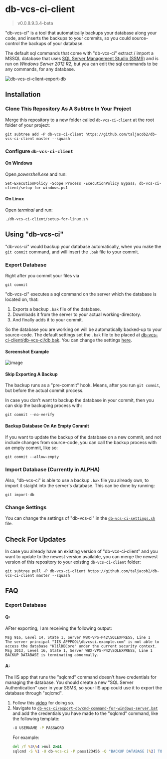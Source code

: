 # db-vcs-ci-client

> v0.0.8.9.3.4-beta

"db-vcs-ci" is a tool that automatically backups your database along your code, and inserts the backups to your commits,
so you could source-control the backups of your database.

The default sql commands that come with "db-vcs-ci" extract / import a MSSQL database that uses [SQL Server Management Studio (SSMS)](https://docs.microsoft.com/en-us/sql/ssms/download-sql-server-management-studio-ssms?view=sql-server-ver15) and is run on *Windows Server 2012 R2*,
but you can edit the sql commands to be any commands, for any database.

![db-vcs-ci-client-export-db](https://user-images.githubusercontent.com/70590583/162724024-abac3bd3-b005-4453-b58d-c0ba2ba73b81.gif)

## Installation

### Clone This Repository As A Subtree In Your Project

Merge this repository to a new folder called `db-vcs-ci-client` at the root folder of your project:
```
git subtree add -P db-vcs-ci-client https://github.com/taljacob2/db-vcs-ci-client master --squash
```

### Configure `db-vcs-ci-client`

#### On Windows

Open *powershell.exe* and run:
```
Set-ExecutionPolicy -Scope Process -ExecutionPolicy Bypass; db-vcs-ci-client/setup-for-windows.ps1
```

#### On Linux

Open *terminal* and run:
```
./db-vcs-ci-client/setup-for-linux.sh
```

## Using "db-vcs-ci"

"db-vcs-ci" would backup your database automatically, when you make the `git commit` command, and will insert the `.bak` file to your commit.

### Export Database

Right after you commit your files via
```
git commit
```

"db-vcs-ci" executes a sql command on the server which the database is located on, that:
1. Exports a backup `.bak` file of the database.
1. Downloads it from the server to your actual working-directory.
1. And finally adds it to your commit.

So the database you are working on will be automatically backed-up to your source-code.
The default settings set the `.bak` file to be placed at [db-vcs-ci-client/db-vcs-ci/db.bak](../db-vcs-ci-client/db-vcs-ci/db.bak).
You can change the settings [here](#change-settings).

#### Screenshot Example

![image](https://user-images.githubusercontent.com/70590583/162546023-2594372a-4317-4282-9b69-f159d03642d7.png)

#### Skip Exporting A Backup

The backup runs as a "pre-commit" hook.
Means, after you run `git commit`, but before the actual commit process.

In case you don't want to backup the database in your commit,
then you can skip the backuping process with:
```
git commit --no-verify
```

#### Backup Database On An Empty Commit

If you want to update the backup of the database on a new commit, and not include changes from source-code, you can call the backup process with an empty commit, like so:
```
git commit --allow-empty
```

### Import Database (Currently in ALPHA)

Also, "db-vcs-ci" is able to use a backup `.bak` file you already own, to import it staight into the server's database.
This can be done by running:
```
git import-db
```

### Change Settings

You can change the settings of "db-vcs-ci" in the [`db-vcs-ci-settings.sh`](../db-vcs-ci-client/db-vcs-ci/config/db-vcs-ci-settings.sh) file.

## Check For Updates

In case you already have an existing version of "db-vcs-ci-client" and you want to update to the newest version available,
you can merge the newest version of this repository to your existing `db-vcs-ci-client` folder:
```
git subtree pull -P db-vcs-ci-client https://github.com/taljacob2/db-vcs-ci-client master --squash
```

## FAQ

### Export Database

#### Q:
AFter exporting, I am receiving the following output:
```
Msg 916, Level 14, State 1, Server WBX-VPS-P42\SQLEXPRESS, Line 1
The server principal "IIS APPPOOL\dbvcsci.example.com" is not able to access the database "KlilDBCore" under the current security context.
Msg 3013, Level 16, State 1, Server WBX-VPS-P42\SQLEXPRESS, Line 1
BACKUP DATABASE is terminating abnormally.
```
#### A:
The IIS app that runs the "sqlcmd" command doesn't have credentials for managing the database.
You should create a new "SQL Server Authentication" user in your SSMS, so your IIS app could use it to export the database through "sqlcmd".
1. Follow this [video](https://www.youtube.com/watch?v=qfuK0V1tlrA) for doing so.
1. Navigate to [`db-vcs-ci/export-db/cmd-command-for-windows-server.bat`](./db-vcs-ci/export-db/cmd-command-for-windows-server.bat) and add the credentials you have made to the "sqlcmd" command, like the following template:
   ```bat
   -U USERNAME -P PASSWORD
   ```
   For example:
   ```bat
   del /f %3\%4 >nul 2>&1
   sqlcmd -S %1 -U db-vcs-ci -P pass123456 -Q "BACKUP DATABASE [%2] TO DISK = '%3\%4'"
   ```
